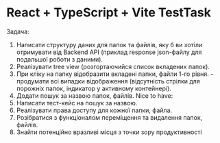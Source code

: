 # React + TypeScript + Vite TestTask
Задача:
1. Написати структуру даних для папок та файлів, яку б ви хотіли отримувати від Backend
API (приклад response json-файлу для подальшої роботи з даними).
2. Реалізувати tree view (розгортаючийся список вкладених папок).
3. При кліку на папку відобразити вкладені папки, файли 1-го рівня. - продумати всі
випадки відображення (відсутність стрілки для порожніх папок, індикатор у активному
контейнері).
4. Додати пошук за назвою папок, файлів.
Nice to have:
5. Написати тест-кейс на пошук за назвою.
6. Реалізувати права доступу для кожної папки, файла.
7. Розібратися з функціоналом переміщення та видалення папок, файлів.
8. Знайти потенційно вразливі місця з точки зору продуктивності
